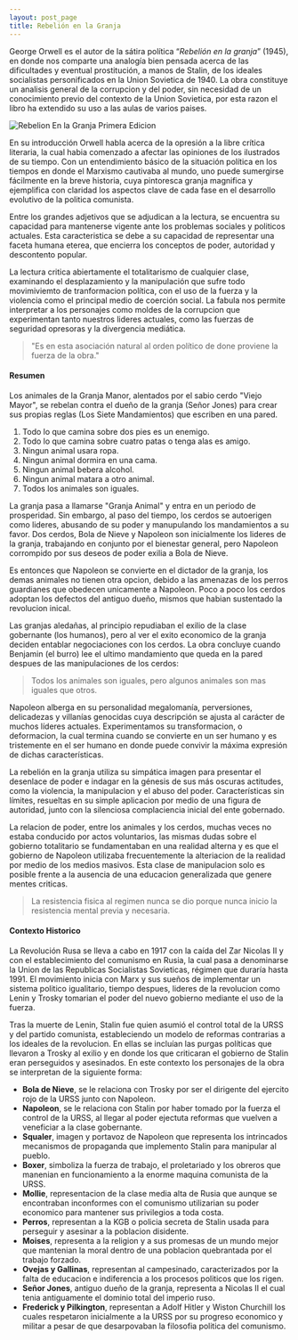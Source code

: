 ```yaml
---
layout: post_page
title: Rebelión en la Granja
---
```


George Orwell es el autor de la sátira política “*Rebelión en la granja*” (1945), en donde nos comparte una analogía bien pensada acerca de las dificultades y eventual prostitución, a manos de Stalin, de los ideales socialistas personificados en la Union Sovietica de 1940. La obra constituye un analisis general de la corrupcion y del poder, sin necesidad de un conocimiento previo del contexto de la Union Sovietica, por esta razon el libro ha extendido su uso a las aulas de varios paises.

![Rebelion En la Granja Primera Edicion](https://upload.wikimedia.org/wikipedia/commons/thumb/f/fb/Animal_Farm_-_1st_edition.jpg/220px-Animal_Farm_-_1st_edition.jpg)

En su introducción Orwell habla acerca de la opresión a la libre crítica literaria, la cual habia comenzado a afectar las opiniones de los ilustrados de su tiempo. Con un entendimiento básico de la situación política en los tiempos en donde el Marxismo cautivaba al mundo, uno puede sumergirse fácilmente en la breve historia, cuya pintoresca granja magnifica y ejemplifica con claridad los aspectos clave de cada fase en el desarrollo evolutivo de la politica comunista.

Entre los grandes adjetivos que se adjudican a la lectura, se encuentra su capacidad para mantenerse vigente ante los problemas sociales y politicos actuales. Esta caracteristica se debe a su capacidad de representar una faceta humana eterea, que encierra los conceptos de poder, autoridad y descontento popular.

La lectura critica abiertamente el totalitarismo de cualquier clase, examinando el desplazamiento y la manipulación que sufre todo movimiviemto de tranformacion política, con el uso de la fuerza y la violencia como el principal medio de coerción social. La fabula nos permite interpretar a los personajes como moldes de la corrupcion que experimentan tanto nuestros lideres actuales, como las fuerzas de seguridad opresoras y la divergencia mediática. 
  
> "Es en esta asociación natural al orden político de done proviene la fuerza de la obra."
  
#### Resumen ####

Los animales de la Granja Manor, alentados por el sabio cerdo "Viejo Mayor", se rebelan contra el dueño de la granja (Señor Jones) para crear sus propias reglas (Los Siete Mandamientos) que escriben en una pared.

1. Todo lo que camina sobre dos pies es un enemigo.
2. Todo lo que camina sobre cuatro patas o tenga alas es amigo.
3. Ningun animal usara ropa.
4. Ningun animal dormira en una cama.
5. Ningun animal bebera alcohol.
6. Ningun animal matara a otro animal.
7. Todos los animales son iguales.

La granja pasa a llamarse "Granja Animal" y entra en un periodo de prosperidad. Sin embargo, al paso del tiempo, los cerdos se autoerigen como lideres, abusando de su poder y manupulando los mandamientos a su favor. Dos cerdos, Bola de Nieve y Napoleon son inicialmente los lideres de la granja, trabajando en conjunto por el bienestar general, pero Napoleon corrompido por sus deseos de poder exilia a Bola de Nieve.

Es entonces que Napoleon se convierte en el dictador de la granja, los demas animales no tienen otra opcion, debido a las amenazas de los perros guardianes que obedecen unicamente a Napoleon. Poco a poco los cerdos adoptan los defectos del antiguo dueño, mismos que habian sustentado la revolucion inical. 

Las granjas aledañas, al principio repudiaban el exilio de la clase gobernante (los humanos), pero al ver el exito economico de la granja deciden entablar negociaciones con los cerdos. La obra concluye cuando Benjamin (el burro) lee el ultimo mandamiento que queda en la pared despues de las manipulaciones de los cerdos: 

> Todos los animales son iguales, pero algunos animales son mas iguales que otros.

Napoleon alberga en su personalidad megalomanía, perversiones, delicadezas y villanías genocidas cuya descripción se ajusta al carácter de muchos líderes actuales. Experimentamos su transformacion, o deformacion, la cual termina cuando se convierte en un ser humano y es tristemente en el ser humano en donde puede convivir la máxima expresión de dichas características.

La rebelión en la granja utiliza su simpática imagen para presentar el desenlace de poder e indagar en la génesis de sus más oscuras actitudes, como la violencia, la manipulacion y el abuso del poder. Características sin límites, resueltas en su simple aplicacion por medio de una figura de autoridad, junto con la silenciosa complaciencia inicial del ente gobernado.

La relacion de poder, entre los animales y los cerdos, muchas veces no estaba conducido por actos voluntarios, las mismas dudas sobre el gobierno totalitario se fundamentaban en una realidad alterna y es que el gobierno de Napoleon utilizaba frecuentemente la alteriacion de la realidad por medio de los medios masivos. Esta clase de manipulacion solo es posible frente a la ausencia de una educacion generalizada que genere mentes criticas. 

> La resistencia fisica al regimen nunca se dio porque nunca inicio la resistencia mental previa y necesaria.

#### Contexto Historico ####

La Revolución Rusa se lleva a cabo en 1917 con la caída del Zar Nicolas II y con el establecimiento del comunismo en Rusia, la cual pasa a denominarse la Union de las Republicas Socialistas Sovieticas, régimen que duraría hasta 1991. El movimiento inicia con Marx y sus sueños de implementar un sistema politico igualitario, tiempo despues, lideres de la revolucion como Lenin y Trosky tomarian el poder del nuevo gobierno mediante el uso de la fuerza.

Tras la muerte de Lenin, Stalin fue quien asumió el control total de la URSS y del partido comunista, estableciendo un modelo de reformas contrarias a los ideales de la revolucion. En ellas se incluían las purgas políticas que llevaron a Trosky al exilio y en donde los que criticaran el gobierno de Stalin eran perseguidos y asesinados. En este contexto los personajes de la obra se interpretan de la siguiente forma:

* **Bola de Nieve**, se le relaciona con Trosky por ser el dirigente del ejercito rojo de la URSS junto con Napoleon.
* **Napoleon**, se le relaciona con Stalin por haber tomado por la fuerza el control de la URSS, al llegar al poder ejectuta reformas que vuelven a veneficiar a la clase gobernante.
* **Squaler**, imagen y portavoz de Napoleon que representa los intrincados mecanismos de propaganda que implemento Stalin para manipular al pueblo.
* **Boxer**, simboliza la fuerza de trabajo, el proletariado y los obreros que manenian en funcionamiento a la enorme maquina comunista de la URSS.
* **Mollie**, representacion de la clase media alta de Rusia que aunque se encontraban inconformes con el comunismo utilizarian su poder economico para mantener sus privilegios a toda costa.
* **Perros**, representan a la KGB o policia secreta de Stalin usada para perseguir y asesinar a la poblacion disidente.
* **Moises**, representa a la religion y a sus promesas de un mundo mejor que mantenian la moral dentro de una poblacion quebrantada por el trabajo forzado.
* **Ovejas y Gallinas**, representan al campesinado, caracterizados por la falta de educacion e indiferencia a los procesos politicos que los rigen.
* **Señor Jones**, antiguo dueño de la granja, representa a Nicolas II el cual tenia antiguamente el dominio total del imperio ruso.
* **Frederick y Pilkington**, representan a Adolf Hitler y Wiston Churchill los cuales respetaron inicialmente a la URSS por su progreso economico y militar a pesar de que desarpovaban la filosofia politica del comunismo.
